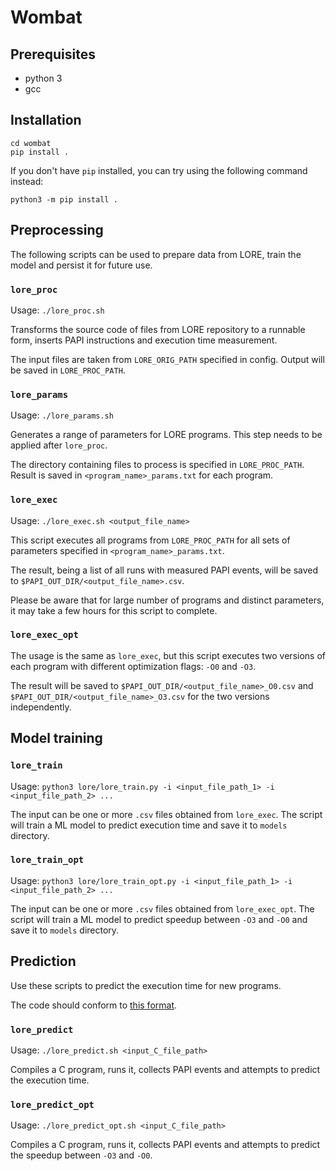 # Wombat

## Prerequisites

* python 3
* gcc

## Installation

```
cd wombat
pip install .
```

If you don't have `pip` installed, you can try using the following command instead:

```
python3 -m pip install .
```

## Preprocessing

The following scripts can be used to prepare data from LORE, train the model and persist it for future use.


### `lore_proc`

Usage: `./lore_proc.sh`

Transforms the source code of files from LORE repository to a runnable form, inserts PAPI instructions and execution time measurement.

The input files are taken from `LORE_ORIG_PATH` specified in config. Output will be saved in `LORE_PROC_PATH`.


### `lore_params`

Usage: `./lore_params.sh`

Generates a range of parameters for LORE programs. This step needs to be applied after `lore_proc`.

The directory containing files to process is specified in `LORE_PROC_PATH`. Result is saved in `<program_name>_params.txt` for each program.


### `lore_exec`

Usage: `./lore_exec.sh <output_file_name>`

This script executes all programs from `LORE_PROC_PATH` for all sets of parameters specified in `<program_name>_params.txt`.

The result, being a list of all runs with measured PAPI events, will be saved to `$PAPI_OUT_DIR/<output_file_name>.csv`.

Please be aware that for large number of programs and distinct parameters, it may take a few hours for this script to complete.


### `lore_exec_opt`

The usage is the same as `lore_exec`, but this script executes two versions of each program with different optimization flags: `-O0` and `-O3`.

The result will be saved to `$PAPI_OUT_DIR/<output_file_name>_O0.csv` and `$PAPI_OUT_DIR/<output_file_name>_O3.csv` for the two versions independently.


## Model training

### `lore_train`

Usage: `python3 lore/lore_train.py -i <input_file_path_1> -i <input_file_path_2> ...`

The input can be one or more `.csv` files obtained from `lore_exec`. The script will train a ML model to predict execution time and save it to `models` directory.

### `lore_train_opt`

Usage: `python3 lore/lore_train_opt.py -i <input_file_path_1> -i <input_file_path_2> ...`

The input can be one or more `.csv` files obtained from `lore_exec_opt`. The script will train a ML model to predict speedup between `-O3` and `-O0` and save it to `models` directory.


## Prediction

Use these scripts to predict the execution time for new programs.

The code should conform to [this format](docs/file_format.md).


### `lore_predict`

Usage: `./lore_predict.sh <input_C_file_path>`

Compiles a C program, runs it, collects PAPI events and attempts to predict the execution time.

### `lore_predict_opt`

Usage: `./lore_predict_opt.sh <input_C_file_path>`

Compiles a C program, runs it, collects PAPI events and attempts to predict the speedup between `-O3` and `-O0`.
